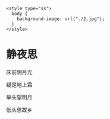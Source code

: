 <html lang="en">
  <head>
    <meta charset="UTF-8" />
    <meta name="viewport" content="width=device-width, initial-scale=1.0" />
    <title>唐诗一首</title>

    <style type="ss">
      body {
        background-image: url("./2.jpg");
      }
    </style>
  </head>
  <body>
    <h1>静夜思</h1>
    <p>床前明月光</p>
    <p>疑是地上霜</p>
    <p>举头望明月</p>
    <p>低头思故乡</p>
  </body>
</html>
